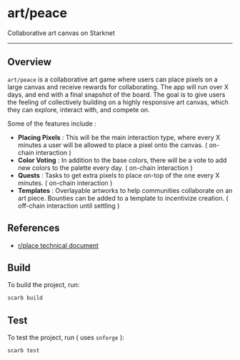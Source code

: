 # art/peace

Collaborative art canvas on Starknet

----

## Overview

`art/peace` is a collaborative art game where users can place pixels on a large canvas and receive rewards for collaborating. The app will run over X days, and end with a final snapshot of the board. The goal is to give users the feeling of collectively building on a highly responsive art canvas, which they can explore, interact with, and compete on.

Some of the features include :
- **Placing Pixels** : This will be the main interaction type, where every X minutes a user will be allowed to place a pixel onto the canvas. ( on-chain interaction )
- **Color Voting** : In addition to the base colors, there will be a vote to add new colors to the palette every day. ( on-chain interaction )
- **Quests** : Tasks to get extra pixels to place on-top of the one every X minutes. ( on-chain interaction )
- **Templates** : Overlayable artworks to help communities collaborate on an art piece. Bounties can be added to a template to incentivize creation. ( off-chain interaction until settling )

## References
- [r/place technical document](https://www.redditinc.com/blog/how-we-built-rplace)

## Build

To build the project, run:

```bash
scarb build
```

## Test

To test the project, run ( uses `snforge` ):

```bash
scarb test
```
